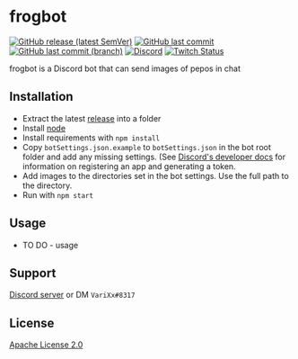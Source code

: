 #  frogbot
[![GitHub release (latest SemVer)](https://img.shields.io/github/v/release/varixx/frogbot?sort=semver)](https://github.com/VariXx/frogbot/releases) [![GitHub last commit](https://img.shields.io/github/last-commit/varixx/frogbot)](https://github.com/VariXx/frogbot/commits/master) [![GitHub last commit (branch)](https://img.shields.io/github/last-commit/varixx/frogbot/develop?label=last%20commit%20%28develop%29)](https://github.com/VariXx/frogbot/commits/develop) [![Discord](https://img.shields.io/discord/90687557523771392?color=000000&label=%20&logo=discord)](https://discord.gg/QNppY7T) [![Twitch Status](https://img.shields.io/twitch/status/varixx?label=%20&logo=twitch)](https://twitch.tv/VariXx) 

<!-- <img src="https://acceptdefaults.com/varibot-twitch-js/varibot.png" align="right" /> -->

frogbot is a Discord bot that can send images of pepos in chat

## Installation
- Extract the latest [release](https://github.com/VariXx/frogbot/releases) into a folder
- Install [node](https://nodejs.org/en/)
- Install requirements with `npm install`
- Copy `botSettings.json.example` to `botSettings.json` in the bot root folder and add any missing settings. (See [Discord's developer docs](https://discord.com/developers/docs/topics/oauth2) for information on registering an app and generating a token. 
- Add images to the directories set in the bot settings. Use the full path to the directory. 
- Run with `npm start` 

## Usage
- TO DO - usage

## Support
[Discord server](https://discord.gg/QNppY7T) or DM `VariXx#8317`

## License
[Apache License 2.0](https://choosealicense.com/licenses/apache-2.0/)

